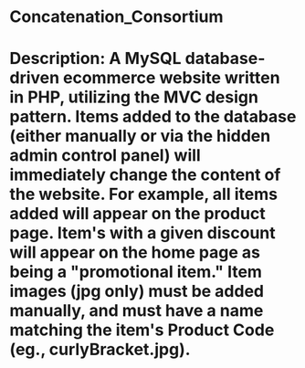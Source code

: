 # Concatenation_Consortium
# Description:  A MySQL database-driven ecommerce website written in PHP, utilizing the MVC design pattern.  Items added to the database (either manually or via the hidden admin control panel) will immediately change the content of the website.  For example, all items added will appear on the product page.  Item's with a given discount will appear on the home page as being a "promotional item."  Item images (jpg only) must be added manually, and must have a name matching the item's Product Code (eg., curlyBracket.jpg).  